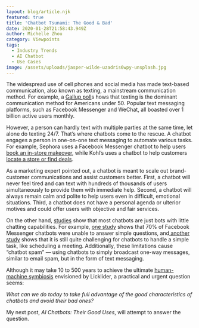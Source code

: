 ```yaml
---
layout: blog/article.njk
featured: true
title: 'Chatbot Tsunami: The Good & Bad'
date: 2020-01-28T21:58:43.949Z
author: Michelle Zhou
category: Viewpoints
tags:
  - Industry Trends
  - AI Chatbot
  - Use Cases
image: /assets/uploads/jasper-wilde-uzadris6wpy-unsplash.jpg
---
```

The widespread use of cell phones and social media has made text-based communication, also known as texting, a mainstream communication method. For example, a [Gallup poll](https://news.gallup.com/poll/179288/new-era-communication-americans.aspx)s hows that texting is the dominant communication method for Americans under 50. Popular text messaging platforms, such as Facebook Messenger and WeChat, all boasted over 1 billion active users monthly.

However, a person can hardly text with multiple parties at the same time, let alone do texting 24/7. That’s where chatbots come to the rescue. A chatbot engages a person in one-on-one text messaging to automate various tasks. For example, Sephora uses a Facebook Messenger chatbot to help users[ book an in-store makeover](https://www.facebook.com/sephora/), while Kohl’s uses a chatbot to help customers[ locate a store or find deals](https://www.facebook.com/kohls).

As a marketing expert pointed out, a chatbot is meant to scale out brand-customer communications and assist customers better. First, a chatbot will never feel tired and can text with hundreds of thousands of users simultaneously to provide them with immediate help. Second, a chatbot will always remain calm and polite to help users even in difficult, emotional situations. Third, a chatbot does not have a personal agenda or ulterior motives and could offer users with objective and fair services.

On the other hand, [studies](https://dl.acm.org/citation.cfm?id=3300439) show that most chatbots are just bots with little chatting capabilities. For example, [one study](https://www.mediapost.com/publications/article/295718/facebookchatbotshit-70-failure-rate-as-consumer.html) shows that 70% of Facebook Messenger chatbots were unable to answer simple questions, and[ another study](https://dl.acm.org/citation.cfm?id=3025780) shows that it is still quite challenging for chatbots to handle a simple task, like scheduling a meeting. Additionally, these limitations cause “chatbot spam” — using chatbots to simply broadcast one-way messages, similar to email spam, but in the form of text messaging.

Although it may take 10 to 500 years to achieve the ultimate [human-machine symbiosis](http://worrydream.com/refs/Licklider%20-%20Man-Computer%20Symbiosis.pdf) envisioned by Licklider, a practical and urgent question seems:

*What can we do today to take full advantage of the good characteristics of chatbots and avoid their bad ones?*

My next post, *AI Chatbots: Their Good Uses*, will attempt to answer the question.
